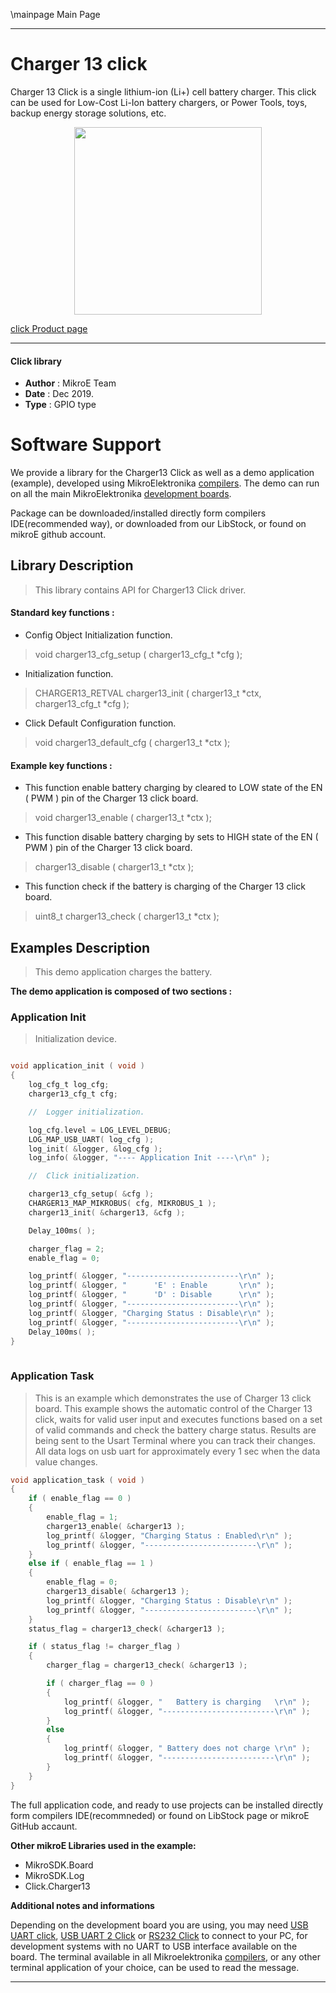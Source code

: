 \mainpage Main Page
 
 

---
# Charger 13 click

Charger 13 Click is a single lithium-ion (Li+) cell battery charger. This click can be used for Low-Cost Li-Ion battery chargers, or Power Tools, toys, backup energy storage solutions, etc.

<p align="center">
  <img src="http://download.mikroe.com/images/click_for_ide/charger13_click.png" height=300px>
</p>

[click Product page](<https://www.mikroe.com/charger-13-click>)

---


#### Click library 

- **Author**        : MikroE Team
- **Date**          : Dec 2019.
- **Type**          : GPIO type


# Software Support

We provide a library for the Charger13 Click 
as well as a demo application (example), developed using MikroElektronika 
[compilers](http://shop.mikroe.com/compilers). 
The demo can run on all the main MikroElektronika [development boards](http://shop.mikroe.com/development-boards).

Package can be downloaded/installed directly form compilers IDE(recommended way), or downloaded from our LibStock, or found on mikroE github account. 

## Library Description

> This library contains API for Charger13 Click driver.

#### Standard key functions :

- Config Object Initialization function.
> void charger13_cfg_setup ( charger13_cfg_t *cfg ); 
 
- Initialization function.
> CHARGER13_RETVAL charger13_init ( charger13_t *ctx, charger13_cfg_t *cfg );

- Click Default Configuration function.
> void charger13_default_cfg ( charger13_t *ctx );


#### Example key functions :

- This function enable battery charging by cleared to LOW state of the EN ( PWM ) pin of the Charger 13 click board.
> void charger13_enable ( charger13_t *ctx );
 
- This function disable battery charging by sets to HIGH state of the EN ( PWM ) pin of the Charger 13 click board.
> charger13_disable ( charger13_t *ctx );

- This function check if the battery is charging of the Charger 13 click board.
> uint8_t charger13_check ( charger13_t *ctx );

## Examples Description

> This demo application charges the battery.

**The demo application is composed of two sections :**

### Application Init 

> Initialization device.

```c

void application_init ( void )
{
    log_cfg_t log_cfg;
    charger13_cfg_t cfg;

    //  Logger initialization.

    log_cfg.level = LOG_LEVEL_DEBUG;
    LOG_MAP_USB_UART( log_cfg );
    log_init( &logger, &log_cfg );
    log_info( &logger, "---- Application Init ----\r\n" );

    //  Click initialization.

    charger13_cfg_setup( &cfg );
    CHARGER13_MAP_MIKROBUS( cfg, MIKROBUS_1 );
    charger13_init( &charger13, &cfg );

    Delay_100ms( );

    charger_flag = 2;
    enable_flag = 0;

    log_printf( &logger, "-------------------------\r\n" );
    log_printf( &logger, "      'E' : Enable       \r\n" );
    log_printf( &logger, "      'D' : Disable      \r\n" );
    log_printf( &logger, "-------------------------\r\n" );
    log_printf( &logger, "Charging Status : Disable\r\n" );
    log_printf( &logger, "-------------------------\r\n" );
    Delay_100ms( );
}
  
```

### Application Task

> This is an example which demonstrates the use of Charger 13 click board.
> This example shows the automatic control of the Charger 13 click,
> waits for valid user input and executes functions based on a set of valid commands
> and check the battery charge status.
> Results are being sent to the Usart Terminal where you can track their changes.
> All data logs on usb uart for approximately every 1 sec when the data value changes.

```c
void application_task ( void )
{
    if ( enable_flag == 0 )
    {
        enable_flag = 1;
        charger13_enable( &charger13 );
        log_printf( &logger, "Charging Status : Enabled\r\n" );
        log_printf( &logger, "-------------------------\r\n" );
    }
    else if ( enable_flag == 1 )
    {
        enable_flag = 0;
        charger13_disable( &charger13 );
        log_printf( &logger, "Charging Status : Disable\r\n" );
        log_printf( &logger, "-------------------------\r\n" );
    }
    status_flag = charger13_check( &charger13 );

    if ( status_flag != charger_flag )
    {   
        charger_flag = charger13_check( &charger13 );

        if ( charger_flag == 0 )
        {
            log_printf( &logger, "   Battery is charging   \r\n" );
            log_printf( &logger, "-------------------------\r\n" );
        }
        else
        {
            log_printf( &logger, " Battery does not charge \r\n" );
            log_printf( &logger, "-------------------------\r\n" );
        }
    }    
}
```

The full application code, and ready to use projects can be  installed directly form compilers IDE(recommneded) or found on LibStock page or mikroE GitHub accaunt.

**Other mikroE Libraries used in the example:** 

- MikroSDK.Board
- MikroSDK.Log
- Click.Charger13

**Additional notes and informations**

Depending on the development board you are using, you may need 
[USB UART click](http://shop.mikroe.com/usb-uart-click), 
[USB UART 2 Click](http://shop.mikroe.com/usb-uart-2-click) or 
[RS232 Click](http://shop.mikroe.com/rs232-click) to connect to your PC, for 
development systems with no UART to USB interface available on the board. The 
terminal available in all Mikroelektronika 
[compilers](http://shop.mikroe.com/compilers), or any other terminal application 
of your choice, can be used to read the message.



---
